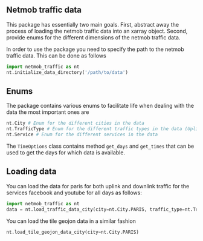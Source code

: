 ## Netmob traffic data

This package has essentially two main goals. First, abstract away the process of loading the netmob traffic data into an xarray object. 
Second, provide enums for the different dimensions of the netmob traffic data.

In order to use the package you need to specify the path to the netmob traffic data. 
This can be done as follows
```python
import netmob_traffic as nt
nt.initialize_data_directory('/path/to/data')
```
## Enums
The package contains various enums to facilitate life when dealing with the data the most important ones are
```python
nt.City # Enum for the different cities in the data
nt.TrafficType # Enum for the different traffic types in the data (Uplink, Downlink, Both)
nt.Service # Enum for the different services in the data
```
The ```TimeOptions``` class contains method ```get_days``` and ```get_times``` that can be used to get the days for which data is available.

## Loading data
You can load the data for paris for both uplink and downlink traffic for the services facebook and youtube for all days as follows:
```python
import netmob_traffic as nt
data = nt.load_traffic_data_city(city=nt.City.PARIS, traffic_type=nt.TrafficType.UL_AND_DL, service=[nt.Service.FACEBOOK, nt.Service.YOUTUBE], day=nt.TimeOptions.get_days())
```
You can load the tile geojon data in a similar fashion
```python
nt.load_tile_geojon_data_city(city=nt.City.PARIS)
```

